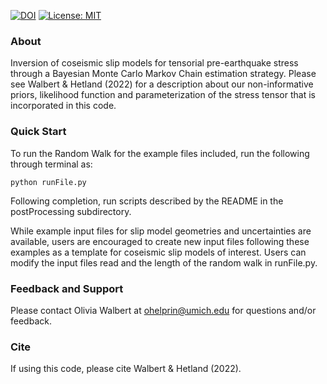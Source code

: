 [![DOI](https://zenodo.org/badge/474100629.svg)](https://zenodo.org/badge/latestdoi/474100629)  [![License: MIT](https://img.shields.io/badge/License-MIT-yellow.svg)](https://opensource.org/licenses/MIT) 

### About
Inversion of coseismic slip models for tensorial pre-earthquake stress through a Bayesian Monte Carlo Markov Chain estimation strategy.
Please see Walbert & Hetland (2022) for a description about our non-informative priors, likelihood function and parameterization of the stress tensor that is incorporated in this code.

### Quick Start
To run the Random Walk for the example files included, run the following through terminal as:

`python runFile.py`

Following completion, run scripts described by the README in the postProcessing subdirectory.

While example input files for slip model geometries and uncertainties are available, users are encouraged to create new input files following these examples as a template for coseismic slip models of interest.
Users can modify the input files read and the length of the random walk in runFile.py.

### Feedback and Support
Please contact Olivia Walbert at ohelprin@umich.edu for questions and/or feedback.

### Cite
If using this code, please cite Walbert & Hetland (2022).
